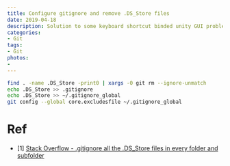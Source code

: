 ```yaml
---
title: Configure gitignore and remove .DS_Store files
date: 2019-04-18
description: Solution to some keyboard shortcut binded unity GUI problems w/ ubuntu 16.04.
categories:
- Git
tags:
- Git
photos:
-
---
```


```bash
find . -name .DS_Store -print0 | xargs -0 git rm --ignore-unmatch
echo .DS_Store >> .gitignore
echo .DS_Store >> ~/.gitignore_global
git config --global core.excludesfile ~/.gitignore_global
```

# Ref
- \[1\] [Stack Overflow - .gitignore all the .DS_Store files in every folder and subfolder](https://stackoverflow.com/questions/18393498/gitignore-all-the-ds-store-files-in-every-folder-and-subfolder)<a name="ref1"></a>